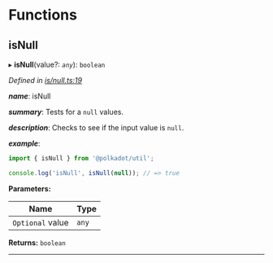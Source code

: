 

# Functions

<a id="isnull"></a>

##  isNull

▸ **isNull**(value?: *`any`*): `boolean`

*Defined in [is/null.ts:19](https://github.com/polkadot-js/common/blob/b15abe1/packages/util/src/is/null.ts#L19)*

*__name__*: isNull

*__summary__*: Tests for a `null` values.

*__description__*: Checks to see if the input value is `null`.

*__example__*:   

```javascript
import { isNull } from '@polkadot/util';

console.log('isNull', isNull(null)); // => true
```

**Parameters:**

| Name | Type |
| ------ | ------ |
| `Optional` value | `any` |

**Returns:** `boolean`

___

